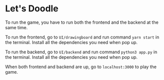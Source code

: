 # Let's Doodle

To run the game, you have to run both the frontend and the backend at the same time.

To run the frontend, go to `UI/drawingboard` and run command `yarn start` in the terminal. Install all the dependencies you need when pop up.

To run the backend, go to `UI/backend` and run command `python3 app.py` in the terminal. Install all the dependencies you need when pop up.

When both frontend and backend are up, go to `localhost:3000` to play the game.
